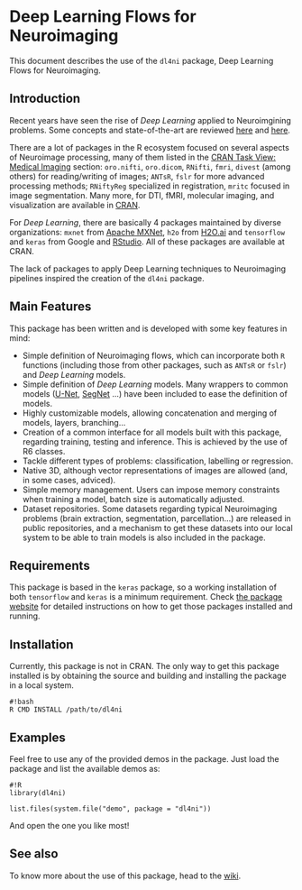 # Deep Learning Flows for Neuroimaging

This document describes the use of the `dl4ni` package, Deep Learning Flows for Neuroimaging.

## Introduction

Recent years have seen the rise of _Deep Learning_ applied to Neuroimgining problems. Some concepts and state-of-the-art are reviewed [here](https://bitbucket.org/neuroimaginador/dl4ni/wiki/deep_learning) and [here](https://bitbucket.org/neuroimaginador/dl4ni/wiki/deep_learning_neuroimaging).

There are a lot of packages in the R ecosystem focused on several aspects of Neuroimage processing, many of them listed in the [CRAN Task View: Medical Imaging](https://CRAN.R-project.org/view=MedicalImaging) section: `oro.nifti`, `oro.dicom`, `RNifti`, `fmri`, `divest` (among others) for reading/writing of images; `ANTsR`, `fslr` for more advanced processing methods; `RNiftyReg` specialized in registration, `mritc` focused in image segmentation. Many more, for DTI, fMRI, molecular imaging, and visualization are available in [CRAN](https://CRAN.R-project.org).

For _Deep Learning_, there are basically 4 packages maintained by diverse organizations: `mxnet` from [Apache MXNet](https://mxnet.incubator.apache.org), `h2o` from [H2O.ai](https://www.h2o.ai/) and `tensorflow` and `keras` from Google and [RStudio](https://www.rstudio.com/). All of these packages are available at CRAN.

The lack of packages to apply Deep Learning techniques to Neuroimaging pipelines inspired the creation of the `dl4ni` package.

## Main Features

This package has been written and is developed with some key features in mind:

- Simple definition of Neuroimaging flows, which can incorporate both `R` functions (including those from other packages, such as `ANTsR` or `fslr`) and _Deep Learning_ models. 
- Simple definition of _Deep Learning_ models. Many wrappers to common models ([U-Net](http://google.com/?q=unet), [SegNet](http://google.com/?q=segnet) ...) have been included to ease the definition of models.
- Highly customizable models, allowing concatenation and merging of models, layers, branching...
- Creation of a common interface for all models built with this package, regarding training, testing and inference. This is achieved by the use of R6 classes.
- Tackle different types of problems: classification, labelling or regression.
- Native 3D, although vector representations of images are allowed (and, in some cases, adviced).
- Simple memory management. Users can impose memory constraints when training a model, batch size is automatically adjusted.
- Dataset repositories. Some datasets regarding typical Neuroimaging problems (brain extraction, segmentation, parcellation...) are released in public repositories, and a mechanism to get these datasets into our local system to be able to train models is also included in the package.

## Requirements

This package is based in the `keras` package, so a working installation of both `tensorflow` and `keras` is a minimum requirement. Check [the package website](https://keras.rstudio.com/) for detailed instructions on how to get those packages installed and running.

## Installation

Currently, this package is not in CRAN. The only way to get this package installed is by obtaining the source and building and installing the package in a local system.

```
#!bash
R CMD INSTALL /path/to/dl4ni
``` 

## Examples

Feel free to use any of the provided demos in the package. Just load the package and list the available demos as:

```
#!R
library(dl4ni)

list.files(system.file("demo", package = "dl4ni"))
``` 

And open the one you like most!

## See also
To know more about the use of this package, head to the [wiki](https://bitbucket.org/neuroimaginador/dl4ni/wiki/).

